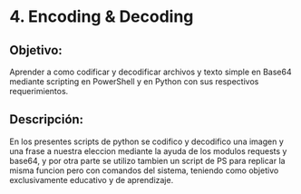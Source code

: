 # 4. Encoding & Decoding

## Objetivo:
Aprender a como codificar y decodificar archivos y texto simple en Base64 mediante scripting en PowerShell y en Python con sus respectivos requerimientos.

## Descripción:
En los presentes scripts de python se codifico y decodifico una imagen y una frase a nuestra eleccion mediante la ayuda de los modulos requests y base64, y por otra parte se utilizo tambien un script de PS para replicar la misma funcion pero con comandos del sistema, teniendo como objetivo exclusivamente educativo y de aprendizaje.
